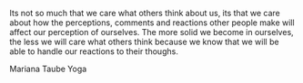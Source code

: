 Its not so much that we care what others think about us, its that we care about how the perceptions, comments and reactions other people make will affect our perception of ourselves. The more solid we become in ourselves, the less we will care what others think because we know that we will be able to handle our reactions to their thoughs. 

Mariana Taube Yoga